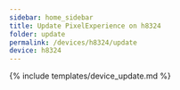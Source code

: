 ```yaml
---
sidebar: home_sidebar
title: Update PixelExperience on h8324
folder: update
permalink: /devices/h8324/update
device: h8324
---
```

{% include templates/device_update.md %}
